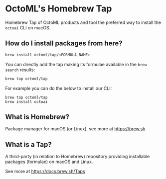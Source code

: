 # OctoML's Homebrew Tap

Homebrew Tap of OctoML products and tool the preferred way to install the `octoai` CLI on macOS. 

## How do I install packages from here?

```bash
brew install octoml/tap/<FORMULA_NAME>
```

You can directly add the tap making its formulae available in the `brew search` results:

```bash
brew tap octoml/tap
```

For example you can do the below to install our CLI:

```
brew tap octoml/tap
brew install octoai
```

## What is Homebrew?

Package manager for macOS (or Linux), see more at https://brew.sh

## What is a Tap?

A third-party (in relation to Homebrew) repository providing installable packages (formulae) on macOS and Linux.

See more at https://docs.brew.sh/Taps

